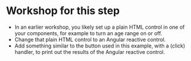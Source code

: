 # Workshop for this step

* In an earlier workshop, you likely set up a plain HTML control in
  one of your components, for example to turn an age range on or off.
* Change that plain HTML control to an Angular reactive control.
* Add something similar to the button used in this example, with a
  (click) handler, to print out the results of the Angular reactive
  control.
